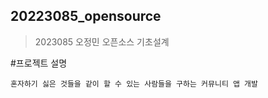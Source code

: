 ## 20223085_opensource
>2023085 오정민 오픈소스 기초설계

#프로젝트 설명
```
혼자하기 싫은 것들을 같이 할 수 있는 사람들을 구하는 커뮤니티 앱 개발
```
